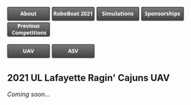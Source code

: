 
<p float="centered">
  <a href="https://crawlab.github.io/RoboBoat-2021/About"><img src="images/About.png" title="About" width="100px" /></a>
  <a href="https://crawlab.github.io/RoboBoat-2021/"><img src="images/RoboBoat 2021.png" title="About" width="100px" /></a>
  <a href="https://crawlab.github.io/RoboBoat-2021/About"><img src="images/Simulations.png" title="Simulations" width="100px" /></a>
  <a href="https://crawlab.github.io/RoboBoat-2021/About"><img src="images/Sponsorships.png" title="Sponsorships" width="100px" /></a>
  <a href="https://crawlab.github.io/RoboBoat-2021/About"><img src="images/Previous Competitions.png" title="About" width="100px" /></a>
</p>

<p float="centered">
  <a href="https://crawlab.github.io/RoboBoat-2021/UAV"><img src="images/UAV.png" title="About" width="100px" /></a>
  <a href="https://crawlab.github.io/RoboBoat-2021/ASV"><img src="images/ASV.png" title="About" width="100px" /></a>
</p>

## 2021 UL Lafayette Ragin' Cajuns UAV
*Coming soon...*